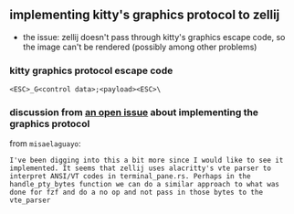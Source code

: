 ## implementing kitty's graphics protocol to zellij

-   the issue: zellij doesn't pass through kitty's graphics escape code, so the image can't be rendered (possibly among other problems)

### kitty graphics protocol escape code

```
<ESC>_G<control data>;<payload><ESC>\
```

### discussion from [an open issue](https://github.com/zellij-org/zellij/issues/2814) about implementing the graphics protocol

from `misaelaguayo`:

```
I've been digging into this a bit more since I would like to see it implemented. It seems that zellij uses alacritty's vte parser to interpret ANSI/VT codes in terminal_pane.rs. Perhaps in the handle_pty_bytes function we can do a similar approach to what was done for fzf and do a no op and not pass in those bytes to the vte_parser
```
